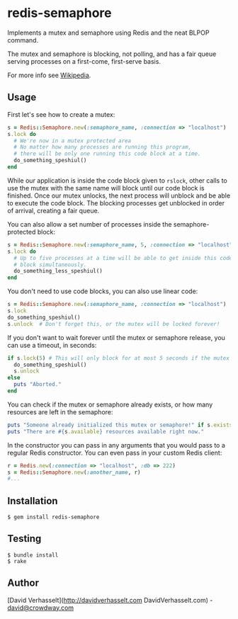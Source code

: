 redis-semaphore
===============

Implements a mutex and semaphore using Redis and the neat BLPOP command.

The mutex and semaphore is blocking, not polling, and has a fair queue serving processes on a first-come, first-serve basis.

For more info see [Wikipedia](http://en.wikipedia.org/wiki/Semaphore_(programming) "Semaphore (programming)").

Usage
-----

First let's see how to create a mutex:

```ruby
s = Redis::Semaphore.new(:semaphore_name, :connection => "localhost")
s.lock do
  # We're now in a mutex protected area
  # No matter how many processes are running this program,
  # there will be only one running this code block at a time.
  do_something_speshiul()
end
```

While our application is inside the code block given to ```rslock```, other calls to use the mutex with the same name will block until our code block is finished. Once our mutex unlocks, the next process will unblock and be able to execute the code block. The blocking processes get unblocked in order of arrival, creating a fair queue.

You can also allow a set number of processes inside the semaphore-protected block:

```ruby
s = Redis::Semaphore.new(:semaphore_name, 5, :connection => "localhost")
s.lock do
  # Up to five processes at a time will be able to get inside this code
  # block simultaneously.
  do_something_less_speshiul()
end
```

You don't need to use code blocks, you can also use linear code:

```ruby
s = Redis::Semaphore.new(:semaphore_name, :connection => "localhost")
s.lock
do_something_speshiul()
s.unlock  # Don't forget this, or the mutex will be locked forever!
```

If you don't want to wait forever until the mutex or semaphore release, you can use a timeout, in seconds:

```ruby
if s.lock(5) # This will only block for at most 5 seconds if the mutex stays locked.
  do_something_speshiul()
  s.unlock
else
  puts "Aborted."
end
```

You can check if the mutex or semaphore already exists, or how many resources are left in the semaphore:

```ruby
puts "Someone already initialized this mutex or semaphore!" if s.exists?
puts "There are #{s.available} resources available right now."
```

In the constructor you can pass in any arguments that you would pass to a regular Redis constructor. You can even pass in your custom Redis client:

```ruby
r = Redis.new(:connection => "localhost", :db => 222)
s = Redis::Semaphore.new(:another_name, r)
#...
```



Installation
------------

    $ gem install redis-semaphore

Testing
-------

    $ bundle install
    $ rake

Author
------

[David Verhasselt](http://davidverhasselt.com DavidVerhasselt.com) - david@crowdway.com